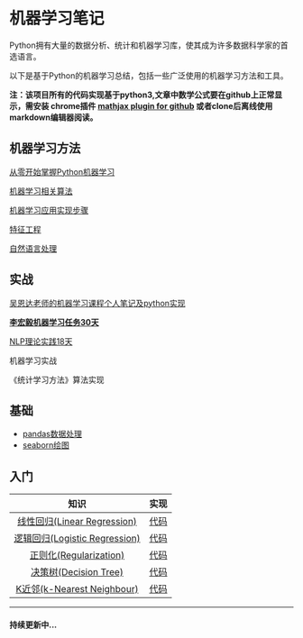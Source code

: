 # 机器学习笔记
Python拥有大量的数据分析、统计和机器学习库，使其成为许多数据科学家的首选语言。

以下是基于Python的机器学习总结，包括一些广泛使用的机器学习方法和工具。

**注：该项目所有的代码实现基于python3,文章中数学公式要在github上正常显示，需安装 chrome插件 [mathjax plugin for github](<https://chrome.google.com/webstore/detail/mathjax-plugin-for-github/ioemnmodlmafdkllaclgeombjnmnbima>) 或者clone后离线使用markdown编辑器阅读。**

## 机器学习方法

[从零开始掌握Python机器学习](<https://github.com/CrazyXiao/machine-learning/blob/master/notes/Python%E6%9C%BA%E5%99%A8%E5%AD%A6%E4%B9%A0.md>)

[机器学习相关算法](<https://github.com/CrazyXiao/machine-learning/blob/master/notes/机器学习相关算法.md>)

[机器学习应用实现步骤](https://github.com/CrazyXiao/machine-learning/blob/master/notes/算法应用步骤.md)

[特征工程](https://github.com/CrazyXiao/machine-learning/blob/master/notes/特征工程.md)

[自然语言处理](https://github.com/CrazyXiao/machine-learning/blob/master/notes/自然语言处理.md)

## 实战

[吴恩达老师的机器学习课程个人笔记及python实现](https://github.com/CrazyXiao/machine-learning/tree/master/notes/AndrewNg)

**[李宏毅机器学习任务30天](<https://github.com/CrazyXiao/machine-learning/blob/master/notes/lihongyi>)**

[NLP理论实践18天]()

机器学习实战

《统计学习方法》算法实现

## 基础

-  [pandas数据处理](../master/code/demo/pandas_demo.ipynb)
- [seaborn绘图](<https://elitedatascience.com/python-seaborn-tutorial>)

## 入门

|                             知识                             | 实现                                                         |
| :----------------------------------------------------------: | ------------------------------------------------------------ |
| [线性回归(Linear Regression)](<../master/notes/AndrewNg/线性回归.md>) | [代码](<../master/code/linear_regression>)                   |
| [逻辑回归(Logistic Regression)](<../master/notes/AndrewNg/逻辑回归.md>) | [代码](<../master/code/logistic_regression>)                 |
| [正则化(Regularization)](<../master/notes/AndrewNg/正则化.md>) | [代码](<../master/code/logistic_regression/logistic_regression_regularization.py>) |
| [决策树(Decision Tree)](https://github.com/CrazyXiao/machine-learning/blob/master/notes/lihongyi/day20-22.md) | [代码](<../master/code/decision_tree>)                       |
|      [K近邻(k-Nearest Neighbour)](<../master/code/knn>)      | [代码](<../master/code/knn/simpleKnn.py>)                    |

------

#### 持续更新中...

